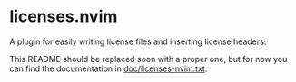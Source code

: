 # licenses.nvim

A plugin for easily writing license files and inserting license headers.

This README should be replaced soon with a proper one, but for now you can find
the documentation in [doc/licenses-nvim.txt](doc/licenses-nvim.txt).
